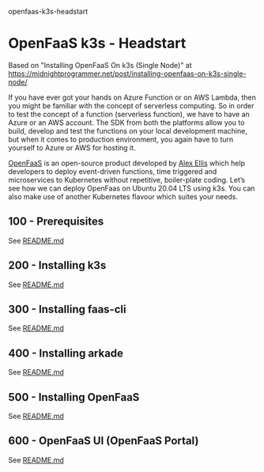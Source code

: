 openfaas-k3s-headstart
# OpenFaaS k3s - Headstart

Based on "Installing OpenFaaS On k3s (Single Node)" at https://midnightprogrammer.net/post/installing-openfaas-on-k3s-single-node/

If you have ever got your hands on Azure Function or on AWS Lambda, then you might be familiar with the concept of serverless computing. So in order to test the concept of a function (serverless function), we have to have an Azure or an AWS account. The SDK from both the platforms allow you to build, develop and test the functions on your local development machine, but when it comes to production environment, you again have to turn yourself to Azure or AWS for hosting it. 

[OpenFaaS](https://www.openfaas.com/) is an open-source product developed by [Alex Ellis](https://github.com/alexellis) which help developers to deploy event-driven functions, time triggered and microservices to Kubernetes without repetitive, boiler-plate coding. Let’s see how we can deploy OpenFaas on Ubuntu 20.04 LTS using k3s. You can also make use of another Kubernetes flavour which suites your needs.

## 100 - Prerequisites
See [README.md](./100/README.md)

## 200 - Installing k3s
See [README.md](./200/README.md)

## 300 - Installing faas-cli
See [README.md](./300/README.md)

## 400 - Installing arkade
See [README.md](./400/README.md)

## 500 - Installing OpenFaaS
See [README.md](./500/README.md)

## 600 - OpenFaaS UI (OpenFaaS Portal)
See [README.md](./600/README.md)
